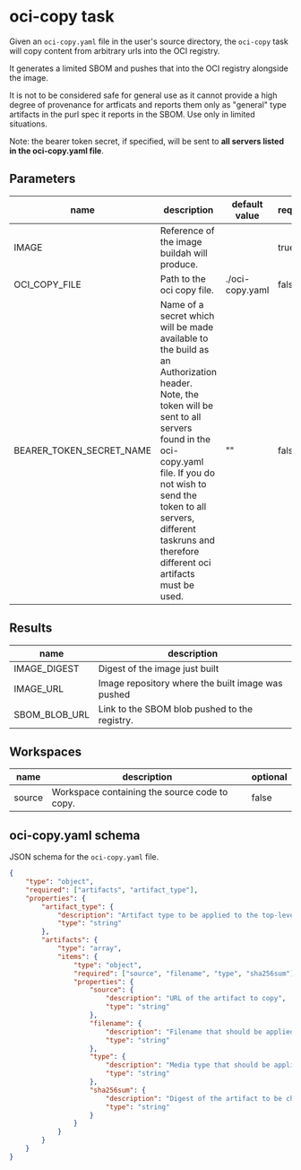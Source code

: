 # oci-copy task

Given an `oci-copy.yaml` file in the user's source directory, the `oci-copy` task will copy content from arbitrary urls into the OCI registry.

It generates a limited SBOM and pushes that into the OCI registry alongside the image.

It is not to be considered safe for general use as it cannot provide a high degree of provenance for artficats and reports them only as "general" type artifacts in the purl spec it reports in the SBOM. Use only in limited situations.

Note: the bearer token secret, if specified, will be sent to **all servers listed in the oci-copy.yaml file**.

## Parameters
|name|description|default value|required|
|---|---|---|---|
|IMAGE|Reference of the image buildah will produce.||true|
|OCI_COPY_FILE|Path to the oci copy file.|./oci-copy.yaml|false|
|BEARER_TOKEN_SECRET_NAME|Name of a secret which will be made available to the build as an Authorization header. Note, the token will be sent to all servers found in the oci-copy.yaml file. If you do not wish to send the token to all servers, different taskruns and therefore different oci artifacts must be used.|""|false|


## Results
|name|description|
|---|---|
|IMAGE_DIGEST|Digest of the image just built|
|IMAGE_URL|Image repository where the built image was pushed|
|SBOM_BLOB_URL|Link to the SBOM blob pushed to the registry.|

## Workspaces
|name|description|optional|
|---|---|---|
|source|Workspace containing the source code to copy.|false|

## oci-copy.yaml schema
JSON schema for the `oci-copy.yaml` file.

```json
{
    "type": "object",
    "required": ["artifacts", "artifact_type"],
    "properties": {
        "artifact_type": {
            "description": "Artifact type to be applied to the top-level OCI artifact, i.e. `application/x-mlmodel`",
            "type": "string"
        },
        "artifacts": {
            "type": "array",
            "items": {
                "type": "object",
                "required": ["source", "filename", "type", "sha256sum"],
                "properties": {
                    "source": {
                        "description": "URL of the artifact to copy",
                        "type": "string"
                    },
                    "filename": {
                        "description": "Filename that should be applied to the artifact in the OCI registry",
                        "type": "string"
                    },
                    "type": {
                        "description": "Media type that should be applied to the artifact in the OCI registry",
                        "type": "string"
                    },
                    "sha256sum": {
                        "description": "Digest of the artifact to be checked before copy",
                        "type": "string"
                    }
                }
            }
        }
    }
}
```
